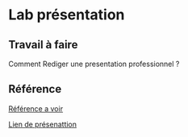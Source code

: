 # Lab présentation 

## Travail à faire 

Comment Rediger une presentation professionnel ?

## Référence

[Référence a voir](https://www.powerslide.io/blog/comment-faire-une-presentation)

[Lien de présenattion](https://docs.google.com/presentation/d/1UwBUuHepLXsdsht8DGq48CJ-zyjFzjysxtlMyA99uyA/edit?usp=sharing)
